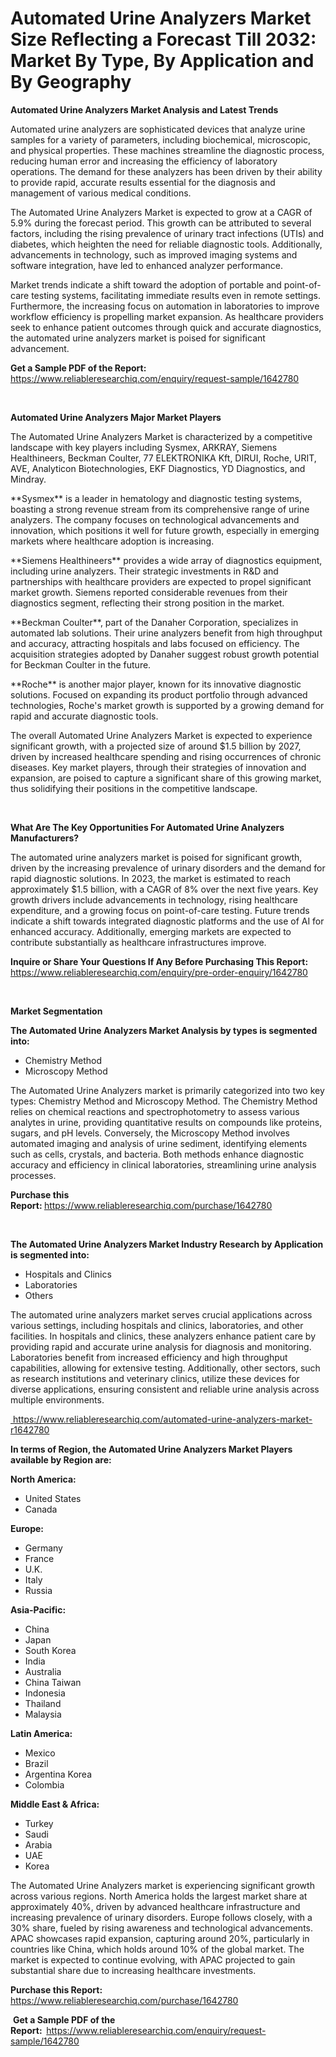 <p><h1>Automated Urine Analyzers Market Size Reflecting a Forecast Till 2032: Market By Type, By Application and By Geography</h1></p><p><strong>Automated Urine Analyzers Market Analysis and Latest Trends</strong></p>
<p><p>Automated urine analyzers are sophisticated devices that analyze urine samples for a variety of parameters, including biochemical, microscopic, and physical properties. These machines streamline the diagnostic process, reducing human error and increasing the efficiency of laboratory operations. The demand for these analyzers has been driven by their ability to provide rapid, accurate results essential for the diagnosis and management of various medical conditions.</p><p>The Automated Urine Analyzers Market is expected to grow at a CAGR of 5.9% during the forecast period. This growth can be attributed to several factors, including the rising prevalence of urinary tract infections (UTIs) and diabetes, which heighten the need for reliable diagnostic tools. Additionally, advancements in technology, such as improved imaging systems and software integration, have led to enhanced analyzer performance.</p><p>Market trends indicate a shift toward the adoption of portable and point-of-care testing systems, facilitating immediate results even in remote settings. Furthermore, the increasing focus on automation in laboratories to improve workflow efficiency is propelling market expansion. As healthcare providers seek to enhance patient outcomes through quick and accurate diagnostics, the automated urine analyzers market is poised for significant advancement.</p></p>
<p><strong>Get a Sample PDF of the Report:&nbsp;</strong> <a href="https://www.reliableresearchiq.com/enquiry/request-sample/1642780?utm_campaign=2821&utm_medium=2&utm_source=Github&utm_content=ia&utm_term=13042025&utm_id=automated-urine-analyzers">https://www.reliableresearchiq.com/enquiry/request-sample/1642780</a></p>
<p>&nbsp;</p>
<p><strong>Automated Urine Analyzers Major Market Players</strong></p>
<p><p>The Automated Urine Analyzers Market is characterized by a competitive landscape with key players including Sysmex, ARKRAY, Siemens Healthineers, Beckman Coulter, 77 ELEKTRONIKA Kft, DIRUI, Roche, URIT, AVE, Analyticon Biotechnologies, EKF Diagnostics, YD Diagnostics, and Mindray.</p><p>**Sysmex** is a leader in hematology and diagnostic testing systems, boasting a strong revenue stream from its comprehensive range of urine analyzers. The company focuses on technological advancements and innovation, which positions it well for future growth, especially in emerging markets where healthcare adoption is increasing.</p><p>**Siemens Healthineers** provides a wide array of diagnostics equipment, including urine analyzers. Their strategic investments in R&D and partnerships with healthcare providers are expected to propel significant market growth. Siemens reported considerable revenues from their diagnostics segment, reflecting their strong position in the market.</p><p>**Beckman Coulter**, part of the Danaher Corporation, specializes in automated lab solutions. Their urine analyzers benefit from high throughput and accuracy, attracting hospitals and labs focused on efficiency. The acquisition strategies adopted by Danaher suggest robust growth potential for Beckman Coulter in the future.</p><p>**Roche** is another major player, known for its innovative diagnostic solutions. Focused on expanding its product portfolio through advanced technologies, Roche's market growth is supported by a growing demand for rapid and accurate diagnostic tools.</p><p>The overall Automated Urine Analyzers Market is expected to experience significant growth, with a projected size of around $1.5 billion by 2027, driven by increased healthcare spending and rising occurrences of chronic diseases. Key market players, through their strategies of innovation and expansion, are poised to capture a significant share of this growing market, thus solidifying their positions in the competitive landscape.</p></p>
<p>&nbsp;</p>
<p><strong>What Are The Key Opportunities For Automated Urine Analyzers Manufacturers?</strong></p>
<p><p>The automated urine analyzers market is poised for significant growth, driven by the increasing prevalence of urinary disorders and the demand for rapid diagnostic solutions. In 2023, the market is estimated to reach approximately $1.5 billion, with a CAGR of 8% over the next five years. Key growth drivers include advancements in technology, rising healthcare expenditure, and a growing focus on point-of-care testing. Future trends indicate a shift towards integrated diagnostic platforms and the use of AI for enhanced accuracy. Additionally, emerging markets are expected to contribute substantially as healthcare infrastructures improve.</p></p>
<p><strong>Inquire or Share Your Questions If Any Before Purchasing This Report:</strong> <a href="https://www.reliableresearchiq.com/enquiry/pre-order-enquiry/1642780?utm_campaign=2821&utm_medium=2&utm_source=Github&utm_content=ia&utm_term=13042025&utm_id=automated-urine-analyzers">https://www.reliableresearchiq.com/enquiry/pre-order-enquiry/1642780</a></p>
<p>&nbsp;</p>
<p><strong>Market Segmentation</strong></p>
<p><strong>The Automated Urine Analyzers Market Analysis by types is segmented into:</strong></p>
<p><ul><li>Chemistry Method</li><li>Microscopy Method</li></ul></p>
<p><p>The Automated Urine Analyzers market is primarily categorized into two key types: Chemistry Method and Microscopy Method. The Chemistry Method relies on chemical reactions and spectrophotometry to assess various analytes in urine, providing quantitative results on compounds like proteins, sugars, and pH levels. Conversely, the Microscopy Method involves automated imaging and analysis of urine sediment, identifying elements such as cells, crystals, and bacteria. Both methods enhance diagnostic accuracy and efficiency in clinical laboratories, streamlining urine analysis processes.</p></p>
<p><strong>Purchase this Report:&nbsp;</strong><a href="https://www.reliableresearchiq.com/purchase/1642780?utm_campaign=2821&utm_medium=2&utm_source=Github&utm_content=ia&utm_term=13042025&utm_id=automated-urine-analyzers">https://www.reliableresearchiq.com/purchase/1642780</a></p>
<p>&nbsp;</p>
<p><strong>The Automated Urine Analyzers Market Industry Research by Application is segmented into:</strong></p>
<p><ul><li>Hospitals and Clinics</li><li>Laboratories</li><li>Others</li></ul></p>
<p><p>The automated urine analyzers market serves crucial applications across various settings, including hospitals and clinics, laboratories, and other facilities. In hospitals and clinics, these analyzers enhance patient care by providing rapid and accurate urine analysis for diagnosis and monitoring. Laboratories benefit from increased efficiency and high throughput capabilities, allowing for extensive testing. Additionally, other sectors, such as research institutions and veterinary clinics, utilize these devices for diverse applications, ensuring consistent and reliable urine analysis across multiple environments.</p></p>
<p><a href="https://www.reliableresearchiq.com/automated-urine-analyzers-market-r1642780?utm_campaign=2821&utm_medium=2&utm_source=Github&utm_content=ia&utm_term=13042025&utm_id=automated-urine-analyzers">&nbsp;https://www.reliableresearchiq.com/automated-urine-analyzers-market-r1642780</a></p>
<p><strong>In terms of Region, the Automated Urine Analyzers Market Players available by Region are:</strong></p>
<p>
    <p> <strong> North America: </strong>
        <ul>
            <li>United States</li>
            <li>Canada</li>
        </ul>
        </p> 
    <p> <strong> Europe: </strong>
        <ul>
            <li>Germany</li>
            <li>France</li>
            <li>U.K.</li>
            <li>Italy</li>
            <li>Russia</li>
        </ul>
        </p> 
    <p> <strong> Asia-Pacific: </strong>
        <ul>
            <li>China</li>
            <li>Japan</li>
            <li>South Korea</li>
            <li>India</li>
            <li>Australia</li>
            <li>China Taiwan</li>
            <li>Indonesia</li>
            <li>Thailand</li>
            <li>Malaysia</li>
        </ul>
        </p> 
    <p> <strong> Latin America: </strong>
        <ul>
            <li>Mexico</li>
            <li>Brazil</li>
            <li>Argentina Korea</li>
            <li>Colombia</li>
        </ul>
        </p> 
    <p> <strong> Middle East & Africa: </strong>
        <ul>
            <li>Turkey</li>
            <li>Saudi</li>
            <li>Arabia</li>
            <li>UAE</li>
            <li>Korea</li>
        </ul>
    </p>
    </p>
<p><p>The Automated Urine Analyzers market is experiencing significant growth across various regions. North America holds the largest market share at approximately 40%, driven by advanced healthcare infrastructure and increasing prevalence of urinary disorders. Europe follows closely, with a 30% share, fueled by rising awareness and technological advancements. APAC showcases rapid expansion, capturing around 20%, particularly in countries like China, which holds around 10% of the global market. The market is expected to continue evolving, with APAC projected to gain substantial share due to increasing healthcare investments.</p></p>
<p><strong>Purchase this Report: </strong><a href="https://www.reliableresearchiq.com/purchase/1642780?utm_campaign=2821&utm_medium=2&utm_source=Github&utm_content=ia&utm_term=13042025&utm_id=automated-urine-analyzers">https://www.reliableresearchiq.com/purchase/1642780</a></p>
<p>&nbsp;<strong>Get a Sample PDF of the Report:&nbsp;&nbsp;</strong><a href="https://www.reliableresearchiq.com/enquiry/request-sample/1642780?utm_campaign=2821&utm_medium=2&utm_source=Github&utm_content=ia&utm_term=13042025&utm_id=automated-urine-analyzers">https://www.reliableresearchiq.com/enquiry/request-sample/1642780</a></p>
<p><strong></strong></p>
<p><p></p><p></p><p></p></p>